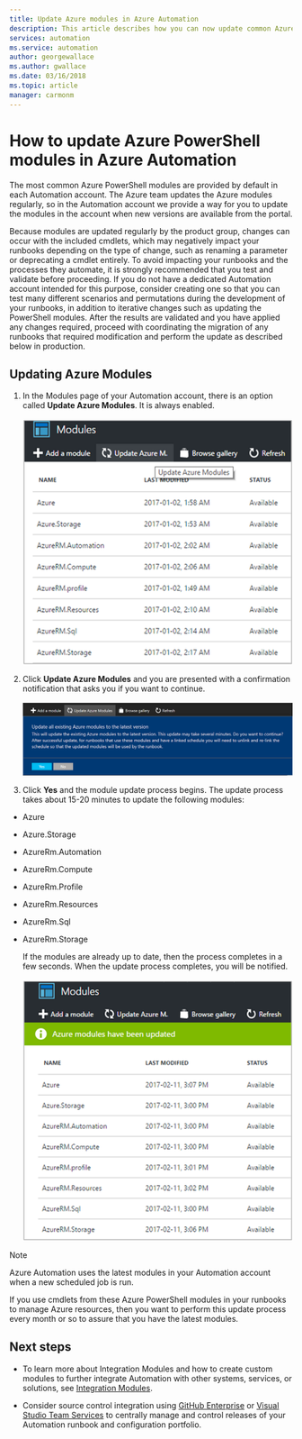```yaml
---
title: Update Azure modules in Azure Automation
description: This article describes how you can now update common Azure PowerShell modules provided by default in Azure Automation.
services: automation
ms.service: automation
author: georgewallace
ms.author: gwallace
ms.date: 03/16/2018
ms.topic: article
manager: carmonm
---
```


# How to update Azure PowerShell modules in Azure Automation

The most common Azure PowerShell modules are provided by default in each Automation account.  The Azure team updates the Azure modules regularly, so in the Automation account we provide a way for you to update the modules in the account when new versions are available from the portal.  

Because modules are updated regularly by the product group, changes can occur with the  included cmdlets, which may negatively impact your runbooks depending on the type of change, such as renaming a parameter or deprecating a cmdlet entirely. To avoid impacting your runbooks and the processes they automate, it is strongly recommended that you test and validate before proceeding.  If you do not have a dedicated Automation account intended for this purpose, consider creating one so that you can test many different scenarios and permutations during the development of your runbooks, in addition to iterative changes such as updating the PowerShell modules.  After the results are validated and you have applied any changes required, proceed with coordinating the migration of any runbooks that required modification and perform the update as described below in production.     

## Updating Azure Modules

1. In the Modules page of your Automation account, there is an option called **Update Azure Modules**. It is always enabled.<br><br> ![Update Azure Modules option in Modules page](media/automation-update-azure-modules/automation-update-azure-modules-option.png)

2. Click **Update Azure Modules** and you are presented with a confirmation notification that asks you if you want to continue.<br><br> ![Update Azure Modules notification](media/automation-update-azure-modules/automation-update-azure-modules-popup.png)

3. Click **Yes** and the module update process begins. The update process takes about 15-20 minutes to update the following modules:

  * Azure
  *	Azure.Storage
  *	AzureRm.Automation
  *	AzureRm.Compute
  *	AzureRm.Profile
  *	AzureRm.Resources
  *	AzureRm.Sql
  * AzureRm.Storage

    If the modules are already up to date, then the process completes in a few seconds. When the update process completes, you will be notified.<br><br> ![Update Azure Modules update status](media/automation-update-azure-modules/automation-update-azure-modules-updatestatus.png)

> [!NOTE]
> Azure Automation uses the latest modules in your Automation account when a new scheduled job is run.    

If you use cmdlets from these Azure PowerShell modules in your runbooks to manage Azure resources, then you want to perform this update process every month or so to assure that you have the latest modules.

## Next steps

* To learn more about Integration Modules and how to create custom modules to further integrate Automation with other systems, services, or solutions, see [Integration Modules](automation-integration-modules.md).

* Consider source control integration using [GitHub Enterprise](automation-scenario-source-control-integration-with-github-ent.md) or [Visual Studio Team Services](automation-scenario-source-control-integration-with-vsts.md) to centrally manage and control releases of your Automation runbook and configuration portfolio.  